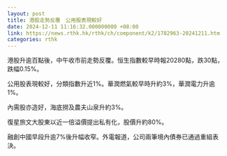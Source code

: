 ```yaml
---
layout: post
title: 港股走勢反覆　公用股表現較好
date: 2024-12-11 11:16:32.000000000 +08:00
link: https://news.rthk.hk/rthk/ch/component/k2/1782963-20241211.htm
categories: rthk
---
```


港股升逾百點後，中午收市前走勢反覆。恒生指數較早時報20280點，跌30點，跌幅0.15%。

公用股表現較好，分類指數升近1%。華潤燃氣較早時升約3%，華潤電力升逾1%。

內需股亦造好，海底撈及農夫山泉升約3%。

復星旅文大股東以近一倍溢價提出私有化，股價升約80%。

融創中國早段升逾7%後升幅收窄。外電報道，公司兩筆境內債券已通過重組表決。
